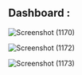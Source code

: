 ## Dashboard :
![Screenshot (1170)](https://github.com/user-attachments/assets/c0f9af7b-9221-4956-aa33-00e7f8dea09b)

![Screenshot (1172)](https://github.com/user-attachments/assets/42dba423-8fa7-4e45-8481-6ce036845f77)

![Screenshot (1173)](https://github.com/user-attachments/assets/8436685a-010c-4d67-81bf-3a8768e833bf)
